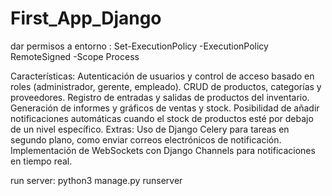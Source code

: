 # First_App_Django
dar permisos a entorno :
Set-ExecutionPolicy -ExecutionPolicy RemoteSigned -Scope Process

Características:
Autenticación de usuarios y control de acceso basado en roles (administrador, gerente, empleado).
CRUD de productos, categorías y proveedores.
Registro de entradas y salidas de productos del inventario.
Generación de informes y gráficos de ventas y stock.
Posibilidad de añadir notificaciones automáticas cuando el stock de productos esté por debajo de un nivel específico.
Extras:
Uso de Django Celery para tareas en segundo plano, como enviar correos electrónicos de notificación.
Implementación de WebSockets con Django Channels para notificaciones en tiempo real.



run server: python3 manage.py runserver